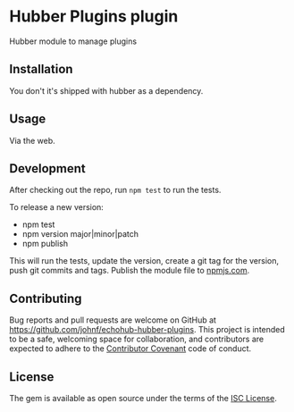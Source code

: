 # Hubber Plugins plugin

Hubber module to manage plugins

## Installation

You don't it's shipped with hubber as a dependency.

## Usage

Via the web.

## Development

After checking out the repo, run `npm test` to run the tests.

To release a new version:

* npm test
* npm version major|minor|patch
* npm publish

This will run the tests, update the version, create a git tag for the version, push git commits and tags. Publish the module file to [npmjs.com](https://npmjs.com).

## Contributing

Bug reports and pull requests are welcome on GitHub at https://github.com/johnf/echohub-hubber-plugins. This project is intended to be a safe, welcoming space for collaboration, and contributors are expected to adhere to the [Contributor Covenant](contributor-covenant.org) code of conduct.

## License

The gem is available as open source under the terms of the [ISC License](http://opensource.org/licenses/ISC).
